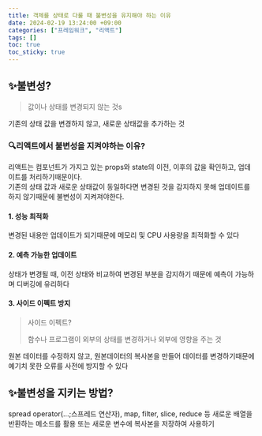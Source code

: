 ```yaml
---
title: 객체를 상태로 다룰 때 불변성을 유지해야 하는 이유
date: 2024-02-19 13:24:00 +09:00
categories: ["프레임워크", "리액트"]
tags: []
toc: true
toc_sticky: true
---
```


## ✨불변성?

> 값이나 상태를 변경되지 않는 것s

기존의 상태 값을 변경하지 않고, 새로운 상태값을 추가하는 것

### 🔍리액트에서 불변성을 지켜야하는 이유?

리액트는 컴포넌트가 가지고 있는 props와 state의 이전, 이후의 값을 확인하고, 업데이트를 처리하기때문이다.  
기존의 상태 값과 새로운 상태값이 동일하다면 변경된 것을 감지하지 못해 업데이트를 하지 않기때문에 불변성이 지켜져야한다.

#### 1. 성능 최적화

변경된 내용만 업데이트가 되기때문에 메모리 및 CPU 사용량을 최적화할 수 있다

#### 2. 예측 가능한 업데이트

상태가 변경될 때, 이전 상태와 비교하여 변경된 부분을 감지하기 때문에 예측이 가능하며 디버깅에 유리하다

#### 3. 사이드 이펙트 방지

> 사이드 이펙트?
>
> 함수나 프로그램이 외부의 상태를 변경하거나 외부에 영향을 주는 것

원본 데이터를 수정하지 않고, 원본데이터의 복사본을 만들어 데이터를 변경하기때문에 예기치 못한 오류를 사전에 방지할 수 있다

## ✨불변성을 지키는 방법?

spread operator(...;스프레드 연산자), map, filter, slice, reduce 등 새로운 배열을 반환하는 메소드를 활용 또는 새로운 변수에 복사본을 저장하여 사용하기
